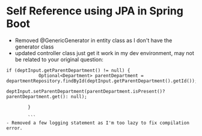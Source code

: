 # Self Reference using JPA in Spring Boot

- Removed @GenericGenerator in entity class as I don't have the generator class
- updated controller class just get it work in my dev environment, may not be related to your original question:

```
if (deptInput.getParentDepartment() != null) {
			Optional<Department> parentDepartment = departmentRepository.findById(deptInput.getParentDepartment().getId());
			deptInput.setParentDepartment(parentDepartment.isPresent()? parentDepartment.get(): null);

		}
		
		```
- Removed a few logging statement as I'm too lazy to fix compilation error.